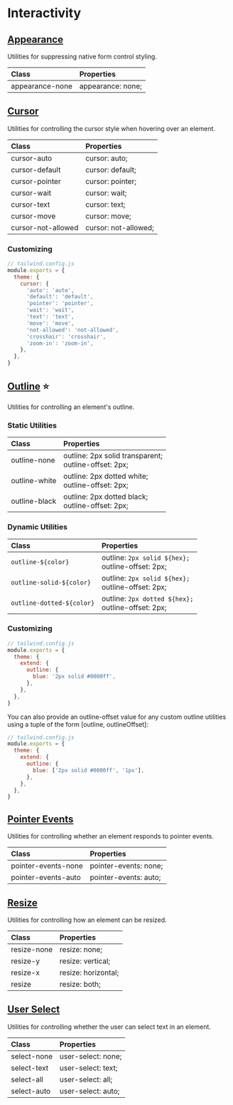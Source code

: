 # Interactivity

## [Appearance](https://tailwindcss.com/docs/appearance)

Utilities for suppressing native form control styling.

| Class | Properties |
| :---- | :--------- |
| appearance-none | appearance: none; |

## [Cursor](https://tailwindcss.com/docs/cursor)

Utilities for controlling the cursor style when hovering over an element.

| Class | Properties |
| :---- | :--------- |
| cursor-auto | cursor: auto; |
| cursor-default | cursor: default; |
| cursor-pointer | cursor: pointer; |
| cursor-wait | cursor: wait; |
| cursor-text | cursor: text; |
| cursor-move | cursor: move; |
| cursor-not-allowed | cursor: not-allowed; |

### Customizing

```js
// tailwind.config.js
module.exports = {
  theme: {
    cursor: {
      'auto': 'auto',
      'default': 'default',
      'pointer': 'pointer',
      'wait': 'wait',
      'text': 'text',
      'move': 'move',
      'not-allowed': 'not-allowed',
      'crosshair': 'crosshair',
      'zoom-in': 'zoom-in',
    },
  },
}
```

## [Outline](https://tailwindcss.com/docs/outline) ⭐️

Utilities for controlling an element's outline.

### Static Utilities

| Class | Properties |
| :---- | :--------- |
| outline-none | outline: 2px solid transparent;<br>outline-offset: 2px; |
| outline-white | outline: 2px dotted white;<br>outline-offset: 2px; |
| outline-black | outline: 2px dotted black;<br>outline-offset: 2px; |

### Dynamic Utilities

| Class | Properties |
| :---- | :--------- |
| `outline-${color}` | outline: `2px solid ${hex};`<br>outline-offset: 2px; |
| `outline-solid-${color}` | outline: `2px solid ${hex};`<br>outline-offset: 2px; |
| `outline-dotted-${color}` | outline: `2px dotted ${hex};`<br>outline-offset: 2px; |

### Customizing

```js
// tailwind.config.js
module.exports = {
  theme: {
    extend: {
      outline: {
        blue: '2px solid #0000ff',
      },
    },
  },
}
```

You can also provide an outline-offset value for any custom outline utilities using a tuple of the form [outline, outlineOffset]:

```js
// tailwind.config.js
module.exports = {
  theme: {
    extend: {
      outline: {
        blue: ['2px solid #0000ff', '1px'],
      },
    },
  },
}
```

## [Pointer Events](https://tailwindcss.com/docs/pointer-events)

Utilities for controlling whether an element responds to pointer events.

| Class | Properties |
| :---- | :--------- |
| pointer-events-none | pointer-events: none; |
| pointer-events-auto | pointer-events: auto; |

## [Resize](https://tailwindcss.com/docs/resize)

Utilities for controlling how an element can be resized.

| Class | Properties |
| :---- | :--------- |
| resize-none | resize: none; |
| resize-y | resize: vertical; |
| resize-x | resize: horizontal; |
| resize | resize: both; |

## [User Select](https://tailwindcss.com/docs/user-select)

Utilities for controlling whether the user can select text in an element.

| Class | Properties |
| :---- | :--------- |
| select-none | user-select: none; |
| select-text | user-select: text; |
| select-all | user-select: all; |
| select-auto | user-select: auto; |
